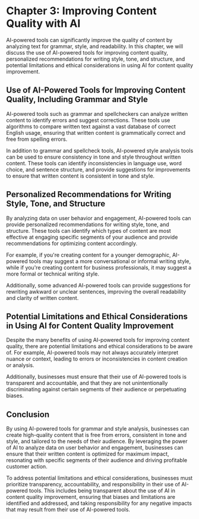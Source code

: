 Chapter 3: Improving Content Quality with AI
============================================

AI-powered tools can significantly improve the quality of content by analyzing text for grammar, style, and readability. In this chapter, we will discuss the use of AI-powered tools for improving content quality, personalized recommendations for writing style, tone, and structure, and potential limitations and ethical considerations in using AI for content quality improvement.

Use of AI-Powered Tools for Improving Content Quality, Including Grammar and Style
----------------------------------------------------------------------------------

AI-powered tools such as grammar and spellcheckers can analyze written content to identify errors and suggest corrections. These tools use algorithms to compare written text against a vast database of correct English usage, ensuring that written content is grammatically correct and free from spelling errors.

In addition to grammar and spellcheck tools, AI-powered style analysis tools can be used to ensure consistency in tone and style throughout written content. These tools can identify inconsistencies in language use, word choice, and sentence structure, and provide suggestions for improvements to ensure that written content is consistent in tone and style.

Personalized Recommendations for Writing Style, Tone, and Structure
-------------------------------------------------------------------

By analyzing data on user behavior and engagement, AI-powered tools can provide personalized recommendations for writing style, tone, and structure. These tools can identify which types of content are most effective at engaging specific segments of your audience and provide recommendations for optimizing content accordingly.

For example, if you're creating content for a younger demographic, AI-powered tools may suggest a more conversational or informal writing style, while if you're creating content for business professionals, it may suggest a more formal or technical writing style.

Additionally, some advanced AI-powered tools can provide suggestions for rewriting awkward or unclear sentences, improving the overall readability and clarity of written content.

Potential Limitations and Ethical Considerations in Using AI for Content Quality Improvement
--------------------------------------------------------------------------------------------

Despite the many benefits of using AI-powered tools for improving content quality, there are potential limitations and ethical considerations to be aware of. For example, AI-powered tools may not always accurately interpret nuance or context, leading to errors or inconsistencies in content creation or analysis.

Additionally, businesses must ensure that their use of AI-powered tools is transparent and accountable, and that they are not unintentionally discriminating against certain segments of their audience or perpetuating biases.

Conclusion
----------

By using AI-powered tools for grammar and style analysis, businesses can create high-quality content that is free from errors, consistent in tone and style, and tailored to the needs of their audience. By leveraging the power of AI to analyze data on user behavior and engagement, businesses can ensure that their written content is optimized for maximum impact, resonating with specific segments of their audience and driving profitable customer action.

To address potential limitations and ethical considerations, businesses must prioritize transparency, accountability, and responsibility in their use of AI-powered tools. This includes being transparent about the use of AI in content quality improvement, ensuring that biases and limitations are identified and addressed, and taking responsibility for any negative impacts that may result from their use of AI-powered tools.
